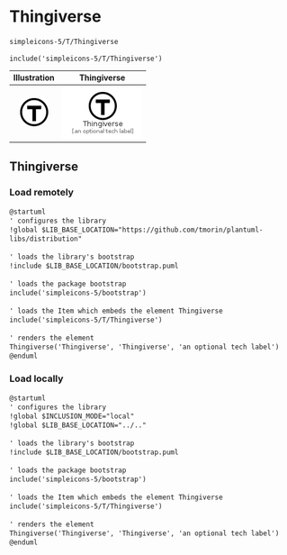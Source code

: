 # Thingiverse


```text
simpleicons-5/T/Thingiverse
```

```text
include('simpleicons-5/T/Thingiverse')
```



| Illustration | Thingiverse |
| :---: | :---: |
| ![illustration for Illustration](../../simpleicons-5/T/Thingiverse.png) | ![illustration for Thingiverse](../../simpleicons-5/T/Thingiverse.Local.png) |




## Thingiverse

### Load remotely
```plantuml
@startuml
' configures the library
!global $LIB_BASE_LOCATION="https://github.com/tmorin/plantuml-libs/distribution"

' loads the library's bootstrap
!include $LIB_BASE_LOCATION/bootstrap.puml

' loads the package bootstrap
include('simpleicons-5/bootstrap')

' loads the Item which embeds the element Thingiverse
include('simpleicons-5/T/Thingiverse')

' renders the element
Thingiverse('Thingiverse', 'Thingiverse', 'an optional tech label')
@enduml
```

### Load locally
```plantuml
@startuml
' configures the library
!global $INCLUSION_MODE="local"
!global $LIB_BASE_LOCATION="../.."

' loads the library's bootstrap
!include $LIB_BASE_LOCATION/bootstrap.puml

' loads the package bootstrap
include('simpleicons-5/bootstrap')

' loads the Item which embeds the element Thingiverse
include('simpleicons-5/T/Thingiverse')

' renders the element
Thingiverse('Thingiverse', 'Thingiverse', 'an optional tech label')
@enduml
```

